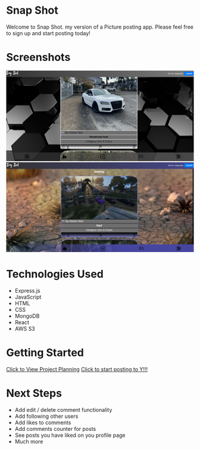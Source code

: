 # Snap Shot
Welcome to Snap Shot. my version of a Picture posting app. Please feel free to sign up and start posting today!

# Screenshots

![alt text](public/images/ssss1.png)
![alt text](public/images/ssss2.png)

# Technologies Used
- Express.js
- JavaScript
- HTML
- CSS
- MongoDB
- React
- AWS S3

# Getting Started

[Click to View Project Planning](https://trello.com/b/sLn21iSR/project-3-snap-shot)
[Click to start posting to Y!!!](https://snap-shot-2415-f19a4a3f3ec0.herokuapp.com/)

# Next Steps

- Add edit / delete comment functionality
- Add following other users
- Add likes to comments
- Add comments counter for posts
- See posts you have liked on you profile page
- Much more